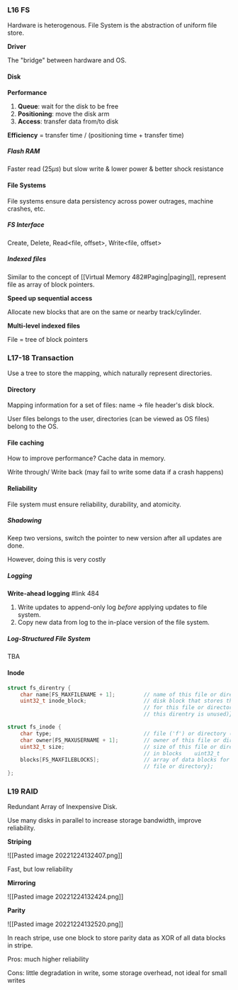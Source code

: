 ### L16 FS

Hardware is heterogenous. File System is the abstraction of uniform file store.

**Driver**

The "bridge" between hardware and OS.

#### Disk

**Performance**

1. **Queue**: wait for the disk to be free
2. **Positioning**: move the disk arm
3. **Access**: transfer data from/to disk

**Efficiency** = transfer time / (positioning time + transfer time)

##### Flash RAM

Faster read (25$\mu s$) but slow write & lower power & better shock resistance

#### File Systems

File systems ensure data persistency across power outrages, machine crashes, etc.

##### FS Interface

Create, Delete, Read\<file, offset\>, Write\<file, offset\>

##### Indexed files

Similar to the concept of [[Virtual Memory 482#Paging|paging]], represent file as array of block pointers.

**Speed up sequential access**

Allocate new blocks that are on the same or nearby track/cylinder.

**Multi-level indexed files**

File = tree of block pointers



### L17-18 Transaction

Use a tree to store the mapping, which naturally represent directories.

#### Directory

Mapping information for a set of files: name -> file header's disk block.

User files belongs to the user, directories (can be viewed as OS files) belong to the OS.

#### File caching

How to improve performance? Cache data in memory.

Write through/ Write back (may fail to write some data if a crash happens)

#### Reliability

File system must ensure reliability, durability, and atomicity.

##### Shadowing

Keep two versions, switch the pointer to new version after all updates are done.

However, doing this is very costly

##### Logging

**Write-ahead logging** #link 484

1. Write updates to append-only log *before* applying updates to file system.
2. Copy new data from log to the in-place version of the file system.

##### Log-Structured File System

TBA

#### Inode

```c++
struct fs_direntry {  
    char name[FS_MAXFILENAME + 1];         // name of this file or directory  
    uint32_t inode_block;                  // disk block that stores the inode  
                                           // for this file or directory (0 if
                                           // this direntry is unused)};                                               

struct fs_inode {  
    char type;                             // file ('f') or directory ('d')  
    char owner[FS_MAXUSERNAME + 1];        // owner of this file or directory  
    uint32_t size;                         // size of this file or directory  
                                           // in blocks    uint32_t 
	blocks[FS_MAXFILEBLOCKS];              // array of data blocks for this  
                                           // file or directory};
};
```



### L19 RAID

Redundant Array of Inexpensive Disk.

Use many disks in parallel to increase storage bandwidth, improve reliability.

**Striping**

![[Pasted image 20221224132407.png]]

Fast, but low reliability

**Mirroring**

![[Pasted image 20221224132424.png]]

**Parity**

![[Pasted image 20221224132520.png]]

In reach stripe, use one block to store parity data as XOR of all data blocks in stripe.

Pros: much higher reliability

Cons: little degradation in write, some storage overhead, not ideal for small writes

